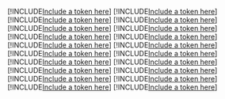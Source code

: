 [!INCLUDE[Include a token here](refs1527576891324/r1.md)]
[!INCLUDE[Include a token here](refs1527576891324/r2.md)]
[!INCLUDE[Include a token here](refs1527576891324/r3.md)]
[!INCLUDE[Include a token here](refs1527576891324/r4.md)]
[!INCLUDE[Include a token here](refs1527576891324/r5.md)]
[!INCLUDE[Include a token here](refs1527576891324/r6.md)]
[!INCLUDE[Include a token here](refs1527576891324/r7.md)]
[!INCLUDE[Include a token here](refs1527576891324/r8.md)]
[!INCLUDE[Include a token here](refs1527576891324/r9.md)]
[!INCLUDE[Include a token here](refs1527576891324/r10.md)]
[!INCLUDE[Include a token here](refs1527576891324/r11.md)]
[!INCLUDE[Include a token here](refs1527576891324/r12.md)]
[!INCLUDE[Include a token here](refs1527576891324/r13.md)]
[!INCLUDE[Include a token here](refs1527576891324/r14.md)]
[!INCLUDE[Include a token here](refs1527576891324/r15.md)]
[!INCLUDE[Include a token here](refs1527576891324/r16.md)]
[!INCLUDE[Include a token here](refs1527576891324/r17.md)]
[!INCLUDE[Include a token here](refs1527576891324/r18.md)]
[!INCLUDE[Include a token here](refs1527576891324/r19.md)]
[!INCLUDE[Include a token here](refs1527576891324/r20.md)]